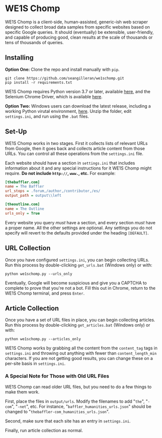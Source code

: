 # WE1S Chomp

WE1S Chomp is a client-side, human-assisted, generic-ish web scraper designed to collect broad data samples from specific websites based on specific Google queries. It should (eventually) be extensible, user-friendly, and capable of producing good, clean results at the scale of thousands or tens of thousands of queries.


## Installing

**Option One:** Clone the repo and install manually with ```pip```.

``` 
git clone https://github.com/seangilleran/we1schomp.git
pip install -r requirements.txt
```

 WE1S Chomp requires Python version 3.7 or later, available [here](https://www.python.org/downloads/release/python-370/), and the Selenium Chrome Driver, which is available [here](https://chromedriver.storage.googleapis.com/index.html?path=2.40/).

**Option Two:** Windows users can download the latest release, including a working Python virutal environment, [here](https://github.com/seangilleran/we1schomp/releases). Unzip the folder, edit ```settings.ini```, and run using the ```.bat``` files.


## Set-Up

WE1S Chomp works in two stages. First it collects lists of relevant URLs from Google, then it goes back and collects article content from those URLs. You can control all these operations from the ```settings.ini``` file.

Each website should have a section in ```settings.ini``` that includes information about it and any special instructions for it WE1S Chomp might require. **Do not include ```http://```, ```www.```, etc.** For example:

```ini
[thebaffler.com]
name = The Baffler
url_stops = .forum,/author,/contributor,/es/
output_path = output\\left

[theoutline.com]
name = The Outline
urls_only = True
```

Every website you query *must* have a section, and every section *must* have a proper name. All the other settings are optional. Any settings you do not specify will revert to the defaults provided under the heading ```[DEFAULT]```.


## URL Collection

Once you have configured ```settings.ini```, you can begin collecting URLs. Run this process by double-clicking ```get_urls.bat``` (Windows only) or with:

```
python we1schomp.py --urls_only
```

Eventually, Google will become suspicious and give you a CAPTCHA to complete to prove that you're not a bot. Fill this out in Chrome, return to the WE1S Chomp terminal, and press ```Enter```.


## Article Collection

Once you have a set of URL files in place, you can begin collecting articles. Run this process by double-clicking ```get_articles.bat``` (Windows only) or with:

```
python we1schomp.py --articles_only
```

WE1S Chomp works by grabbing all the content from the ```content_tag``` tags in ```settings.ini``` and throwing out anything with fewer than ```content_length_min``` characters. If you are not getting good results, you can change these on a per-site basis in ```settings.ini```.

### A Special Note for Those with Old URL Files

WE1S Chomp can read older URL files, but you need to do a few things to make them work.

First, place the files in ```output/urls```. Modify the filenames to add "```the```", "```-com```", "```-net```", etc. For instance, "```baffler_humanities_urls.json```" should be changed to "```thebaffler-com_humanities_urls.json```".

Second, make sure that each site has an entry in ```settings.ini```.

Finally, run article collection as normal.
